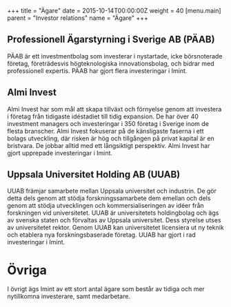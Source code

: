 +++
title = "Ägare"
date = 2015-10-14T00:00:00Z
weight = 40
[menu.main]
parent = "Investor relations"
name = "Ägare"
+++
<figure id="companyOwnersTable"></figure>

## Professionell Ägarstyrning i Sverige AB (PÄAB)  
PÄAB är ett investmentbolag som investerar i nystartade, icke börsnoterade företag, företrädesvis högteknologiska innovationsbolag, och bidrar med professionell expertis. PÄAB har gjort flera investeringar i Imint.

## Almi Invest
Almi Invest har som mål att skapa tillväxt och förnyelse genom att investera i företag från tidigaste idéstadiet till tidig expansion. De har över 40 investment managers och investeringar i 350 företag i Sverige inom de flesta branscher. Almi Invest fokuserar på de känsligaste faserna i ett bolags utveckling, där risken är hög och tillgången på privat kapital är en bristvara. De jobbar alltid med ett långsiktigt perspektiv. Almi Invest har gjort upprepade investeringar i Imint.

## Uppsala Universitet Holding AB (UUAB)
UUAB främjar samarbete mellan Uppsala universitet och industrin. De gör detta dels genom att stödja forskningssamarbete dem emellan och dels genom att stödja utvecklingen och kommersialiseringen av idéer från forskningen vid universitetet. UUAB är universitetets holdingbolag och ägs av svenska staten och förvaltas av Uppsala universitet. Dess styrelse utses av universitetet rektor. Genom UUAB kan universitetet licensiera ut ny teknik och etablera nya forskningsbaserade företag. UUAB har gjort i rad investeringar i Imint.

# Övriga
I övrigt ägs Imint av ett stort antal ägare som består av tidiga och mer nytillkomna investerare, samt medarbetare.

<script type="text/javascript" src="/script/aktietorget.js"></script>
<link rel="stylesheet" href="/css/aktietorget.css">

<script>
	appendCompanyOwnersTableTo("companyOwnersTable");
</script>